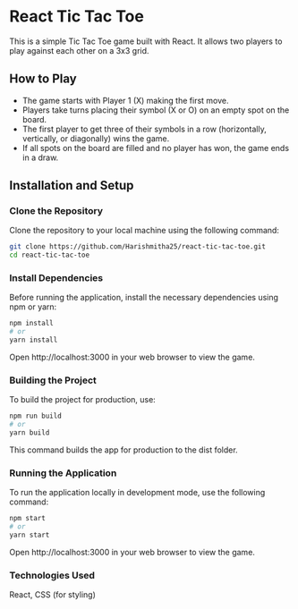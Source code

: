 # React Tic Tac Toe

This is a simple Tic Tac Toe game built with React. It allows two players to play against each other on a 3x3 grid.

## How to Play

- The game starts with Player 1 (X) making the first move.
- Players take turns placing their symbol (X or O) on an empty spot on the board.
- The first player to get three of their symbols in a row (horizontally, vertically, or diagonally) wins the game.
- If all spots on the board are filled and no player has won, the game ends in a draw.

## Installation and Setup

### Clone the Repository

Clone the repository to your local machine using the following command:

```bash
git clone https://github.com/Harishmitha25/react-tic-tac-toe.git
cd react-tic-tac-toe
```

### Install Dependencies
Before running the application, install the necessary dependencies using npm or yarn:
```bash
npm install
# or
yarn install
```
Open http://localhost:3000 in your web browser to view the game.

### Building the Project
To build the project for production, use:
```bash
npm run build
# or
yarn build
```
This command builds the app for production to the dist folder.

### Running the Application
To run the application locally in development mode, use the following command:
```bash
npm start
# or
yarn start
```
Open http://localhost:3000 in your web browser to view the game.

### Technologies Used
React, 
CSS (for styling)

